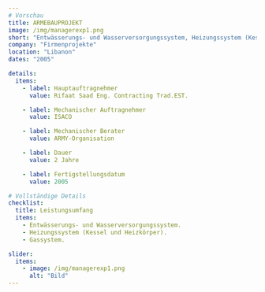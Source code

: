 ```yaml
---
# Vorschau
title: ARMEBAUPROJEKT
image: /img/managerexp1.png
short: "Entwässerungs- und Wasserversorgungssystem, Heizungssystem (Kessel und Heizkörper) und Gassystem."
company: "Firmenprojekte"
location: "Libanon"
dates: "2005"

details:
  items:
    - label: Hauptauftragnehmer
      value: Rifaat Saad Eng. Contracting Trad.EST.

    - label: Mechanischer Auftragnehmer
      value: ISACO

    - label: Mechanischer Berater
      value: ARMY-Organisation

    - label: Dauer
      value: 2 Jahre

    - label: Fertigstellungsdatum
      value: 2005

# Vollständige Details
checklist:
  title: Leistungsumfang
  items:
    - Entwässerungs- und Wasserversorgungssystem.
    - Heizungssystem (Kessel und Heizkörper).
    - Gassystem.

slider:
  items:
    - image: /img/managerexp1.png
      alt: "Bild"
---
```


